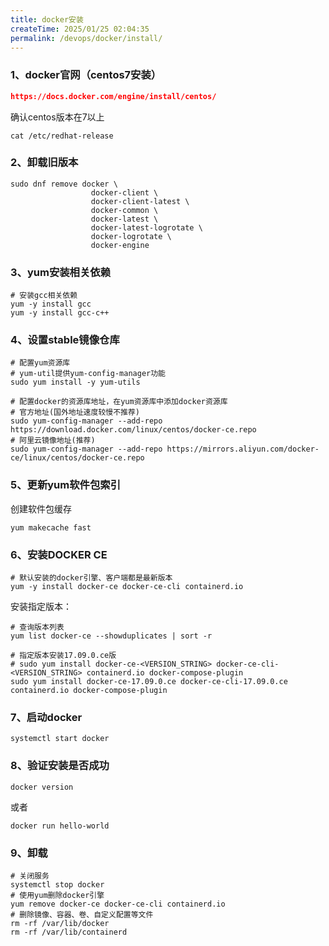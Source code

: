 ```yaml
---
title: docker安装
createTime: 2025/01/25 02:04:35
permalink: /devops/docker/install/
---
```


### 1、docker官网（centos7安装）

```json
https://docs.docker.com/engine/install/centos/
```

确认centos版本在7以上

```shell
cat /etc/redhat-release
```

### 2、卸载旧版本

```shell
sudo dnf remove docker \
                  docker-client \
                  docker-client-latest \
                  docker-common \
                  docker-latest \
                  docker-latest-logrotate \
                  docker-logrotate \
                  docker-engine
```

### 3、yum安装相关依赖

```shell
# 安装gcc相关依赖
yum -y install gcc
yum -y install gcc-c++
```

### 4、设置stable镜像仓库

```shell
# 配置yum资源库
# yum-util提供yum-config-manager功能 
sudo yum install -y yum-utils

# 配置docker的资源库地址，在yum资源库中添加docker资源库
# 官方地址(国外地址速度较慢不推荐)
sudo yum-config-manager --add-repo https://download.docker.com/linux/centos/docker-ce.repo
# 阿里云镜像地址(推荐)
sudo yum-config-manager --add-repo https://mirrors.aliyun.com/docker-ce/linux/centos/docker-ce.repo
```

### 5、更新yum软件包索引

创建软件包缓存

```shell
yum makecache fast
```

### 6、安装DOCKER CE

```shell
# 默认安装的docker引擎、客户端都是最新版本
yum -y install docker-ce docker-ce-cli containerd.io
```

安装指定版本：

```shell
# 查询版本列表
yum list docker-ce --showduplicates | sort -r

# 指定版本安装17.09.0.ce版
# sudo yum install docker-ce-<VERSION_STRING> docker-ce-cli-<VERSION_STRING> containerd.io docker-compose-plugin
sudo yum install docker-ce-17.09.0.ce docker-ce-cli-17.09.0.ce containerd.io docker-compose-plugin
```

### 7、启动docker

```shell
systemctl start docker
```

### 8、验证安装是否成功

```shell
docker version
```

或者

```shell
docker run hello-world
```

### 9、卸载

```shell
# 关闭服务 
systemctl stop docker
# 使用yum删除docker引擎 
yum remove docker-ce docker-ce-cli containerd.io
# 删除镜像、容器、卷、自定义配置等文件 
rm -rf /var/lib/docker
rm -rf /var/lib/containerd
```

